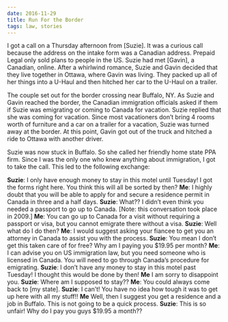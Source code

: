 ```yaml
---
date: 2016-11-29
title: Run For the Border
tags: law, stories
---
```


I got a call on a Thursday afternoon from [Suzie]. It was a curious call because the address on the intake form was a Canadian address. Prepaid Legal only sold plans to people in the US. Suzie had met [Gavin], a Canadian, online. After a whirlwind romance, Suzie and Gavin decided that they live together in Ottawa, where Gavin was living. They packed up all of her things into a U-Haul and then hitched her car to the U-Haul on a trailer.

The couple set out for the border crossing near Buffalo, NY. As Suzie and Gavin reached the border, the Canadian immigration officials asked if them if Suzie was emigrating or coming to Canada for vacation. Suzie replied that she was coming for vacation. Since most vacationers don’t bring 4 rooms worth of furniture and a car on a trailer for a vacation, Suzie was turned away at the border. At this point, Gavin got out of the truck and hitched a ride to Ottawa with another driver.

Suzie was now stuck in Buffalo. So she called her friendly home state PPA firm. Since I was the only one who knew anything about immigration, I got to take the call. This led to the following exchange:

**Suzie**: I only have enough money to stay in this motel until Tuesday! I got the forms right here. You think this will all be sorted by then?
**Me**: I highly doubt that you will be able to apply for and secure a residence permit in Canada in three and a half days.
**Suzie**: What?? I didn’t even think you needed a passport to go up to Canada. [Note: this conversation took place in 2009.]
**Me**: You can go up to Canada for a visit without requiring a passport or visa, but you cannot emigrate there without a visa.
**Suzie**: Well what do I do then?
**Me**: I would suggest asking your fiancee to get you an attorney in Canada to assist you with the process.
**Suzie**: You mean I don’t get this taken care of for free? Why am I paying you $19.95 per month?
**Me**: I can advise you on US immigration law, but you need someone who is licensed in Canada. You will need to go through Canada’s procedure for emigrating.
**Suzie**: I don’t have any money to stay in this motel past Tuesday! I thought this would be done by then!
**Me** I am sorry to disappoint you.
**Suzie**: Where am I supposed to stay??
**Me**: You could always come back to [my state].
**Suzie**: I can’t! You have no idea how tough it was to get up here with all my stuff!!
**Me** Well, then I suggest you get a residence and a job in Buffalo. This is not going to be a quick process.
**Suzie**: This is so unfair! Why do I pay you guys $19.95 a month??